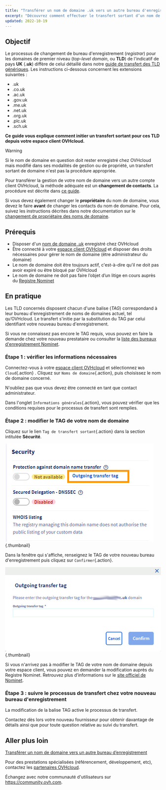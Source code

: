 ```yaml
---
title: "Transférer un nom de domaine .uk vers un autre bureau d'enregistrement"
excerpt: "Découvrez comment effectuer le transfert sortant d’un nom de domaine UK vers un autre registrar"
updated: 2022-10-19
---
```


## Objectif

Le processus de changement de bureau d'enregistrement (*registrar*) pour les domaines de premier niveau (*top-level domain*, ou **TLD**) de l'indicatif de pays **UK** (**.uk**) diffère de celui détaillé dans notre [guide de transfert des TLD génériques](/pages/web_cloud/domains/transfer_outgoing_domain). Les instructions ci-dessous concernent les extensions suivantes :

- .uk
- .co.uk
- .ac.uk
- .gov.uk
- .me.uk
- .net.uk
- .org.uk
- .plc.uk
- .sch.uk

**Ce guide vous explique comment initier un transfert sortant pour ces TLD depuis votre espace client OVHcloud.**

> [!warning]
>
> Si le nom de domaine en question doit rester enregistré chez OVHcloud mais modifié dans ses modalités de gestion ou de propriété, un transfert sortant de domaine n'est pas la procédure appropriée.
>
> Pour transférer la gestion de votre nom de domaine vers un autre compte client OVHcloud, la méthode adéquate est un **changement de contacts**. La procédure est décrite dans [ce guide](/pages/account_and_service_management/account_information/managing_contacts).
>
> Si vous devez également changer le **propriétaire** du nom de domaine, vous devez le faire **avant** de changer les contacts du nom de domaine. Pour cela, suivez les instructions décrites dans notre documentation sur le [changement de propriétaire des noms de domaine](/pages/web_cloud/domains/trade_domain).
>

## Prérequis

- Disposer d'un [nom de domaine .uk](https://www.ovhcloud.com/fr/domains/) enregistré chez OVHcloud
- Être connecté à votre [espace client OVHcloud](https://www.ovh.com/auth/?action=gotomanager&from=https://www.ovh.com/fr/&ovhSubsidiary=fr) et disposer des droits nécessaires pour gérer le nom de domaine (être administrateur du domaine)
- Le nom de domaine doit être toujours actif, c'est-à-dire qu'il ne doit pas avoir expiré ou être bloqué par OVHcloud
- Le nom de domaine ne doit pas faire l’objet d’un litige en cours auprès du [Registre Nominet](https://www.nominet.uk/)

## En pratique

Les TLD concernés disposent chacun d'une balise (*TAG*) correspondand à leur bureau d'enregistrement de noms de domaines actuel, tel qu’OVHcloud. Le transfert s'initie par la substitution du TAG par celui identifiant votre nouveau bureau d'enregistrement.

Si vous ne connaissez pas encore le TAG requis, vous pouvez en faire la demande chez votre nouveau prestataire ou consulter la [liste des bureaux d'enregistrement Nominet](https://registrars.nominet.uk/uk-namespace/registrar-agreement/list-of-registrars/).

### Étape 1 : vérifier les informations nécessaires

Connectez-vous à votre [espace client OVHcloud](https://www.ovh.com/auth/?action=gotomanager&from=https://www.ovh.com/fr/&ovhSubsidiary=fr) et sélectionnez `Web Cloud`{.action} . Cliquez sur `Noms de domaine`{.action}, puis choisissez le nom de domaine concerné.

N'oubliez pas que vous devez être connecté en tant que contact administrateur.

Dans l'onglet `Informations générales`{.action}, vous pouvez vérifier que les conditions requises pour le processus de transfert sont remplies.

### Étape 2 : modifier le TAG de votre nom de domaine

Cliquez sur le lien `Tag de transfert sortant`{.action} dans la section intitulée **Sécurité**.

![transfert sortant](images/img_4267.jpg){.thumbnail}

Dans la fenêtre qui s'affiche, renseignez le TAG de votre nouveau bureau d'enregistrement puis cliquez sur `Confirmer`{.action}.

![transfert sortant](images/img_4268.jpg){.thumbnail}

Si vous n'arrivez pas à modifier le TAG de votre nom de domaine depuis votre espace client, vous pouvez en demander la modification auprès du Registre Nominet. Retrouvez plus d’informations sur le [site officiel de Nominet](https://www.nominet.uk/domain-support/).

### Étape 3 : suivre le processus de transfert chez votre nouveau bureau d'enregistrement

La modification de la balise TAG active le processus de transfert.

Contactez dès lors votre nouveau fournisseur pour obtenir davantage de détails ainsi que pour toute question relative au suivi du transfert.

## Aller plus loin

[Transférer un nom de domaine vers un autre bureau d’enregistrement](/pages/web_cloud/domains/transfer_outgoing_domain)

Pour des prestations spécialisées (référencement, développement, etc), contactez les [partenaires OVHcloud](https://partner.ovhcloud.com/fr/directory/).

Échangez avec notre communauté d'utilisateurs sur <https://community.ovh.com>.